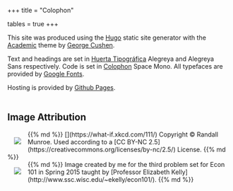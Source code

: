 +++
title = "Colophon"

tables = true
+++


This site was produced using the <a href="http://gohugo.io">Hugo</a> static site generator with the <a href="https://github.com/gcushen/hugo-academic">Academic</a> theme by <a href="https://georgecushen.com/">George Cushen</a>.

Text and headings are set in <a href="https://huertatipografica.com/en">Huerta Tipográfica</a> Alegreya and Alegreya Sans respectively. Code is set in <a href="https://www.colophon-foundry.org/">Colophon</a> Space Mono. All typefaces are provided by <a href="https://fonts.google.com/">Google Fonts</a>.

Hosting is provided by <a href="https://pages.github.com">Github Pages</a>.
<br><br>

## Image Attribution

<div class="row">
{{% md %}}
[<img style="margin:15px;" align="left" src="/img/summon.png"/>](https://what-if.xkcd.com/111/) Copyright &copy; Randall Munroe. Used according to a [CC BY-NC 2.5](https://creativecommons.org/licenses/by-nc/2.5/) License.
{{% md %}}
</div>

<div class="row">
{{% md %}}
<img style="margin:15px;" align="left" src="/img/iseffects.png"/> Image created by me for the third problem set for Econ 101 in Spring 2015 taught by [Professor Elizabeth Kelly](http://www.ssc.wisc.edu/~ekelly/econ101/).
{{% md %}}
</div>
